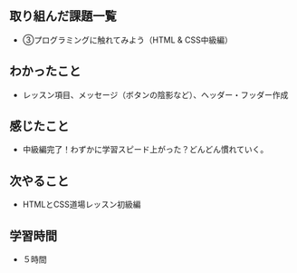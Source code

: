 ## 取り組んだ課題一覧
- ③プログラミングに触れてみよう（HTML & CSS中級編）
## わかったこと
- レッスン項目、メッセージ（ボタンの陰影など）、ヘッダー・フッダー作成
## 感じたこと
- 中級編完了！わずかに学習スピード上がった？どんどん慣れていく。
## 次やること
- HTMLとCSS道場レッスン初級編
## 学習時間
- ５時間

